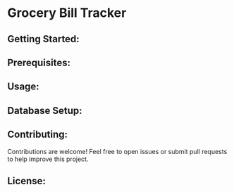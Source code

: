 # Grocery Bill Tracker

## Getting Started:

## Prerequisites:

## Usage:

## Database Setup:


## Contributing:

Contributions are welcome! Feel free to open issues or submit pull requests to help improve this project.

## License:
